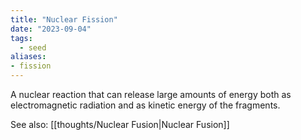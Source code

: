 ```yaml
---
title: "Nuclear Fission"
date: "2023-09-04"
tags:
  - seed
aliases:
- fission
---
```


A nuclear reaction that can release large amounts of energy both as electromagnetic radiation and as kinetic energy of the fragments.

See also: [[thoughts/Nuclear Fusion|Nuclear Fusion]]